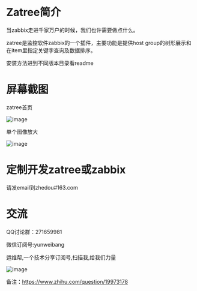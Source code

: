 Zatree简介
==================================

当zabbix走进千家万户的时候，我们也许需要做点什么。

zatree是监控软件zabbix的一个插件，主要功能是提供host group的树形展示和在item里指定关键字查询及数据排序。

安装方法进到不同版本目录看readme


屏幕截图
==================================

zatree首页

![image](https://raw.github.com/spide4k/zatree/master/zabbix-2.0.x/screenshots/1.jpg)

单个图像放大

![image](https://raw.github.com/spide4k/zatree/master/zabbix-2.0.x/screenshots/2.jpg)


定制开发zatree或zabbix
==================================

请发email到zhedou#163.com


交流
==================================

QQ讨论群：271659981

微信订阅号:yunweibang

运维帮,一个技术分享订阅号,扫描我,给我们力量

![image](https://raw.github.com/spide4k/zatree/master/zabbix-2.0.x/screenshots/yunweibang-weixin.jpg)



备注：https://www.zhihu.com/question/19973178
